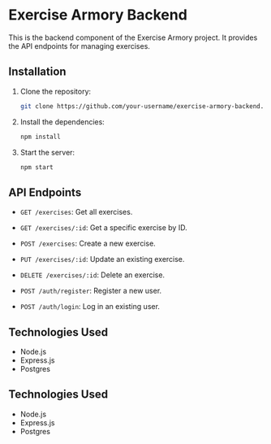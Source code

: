 # Exercise Armory Backend

This is the backend component of the Exercise Armory project. It provides the API endpoints for managing exercises.

## Installation

1. Clone the repository:

    ```bash
    git clone https://github.com/your-username/exercise-armory-backend.git
    ```

2. Install the dependencies:

    ```bash
    npm install
    ```

3. Start the server:

    ```bash
    npm start
    ```

## API Endpoints

- `GET /exercises`: Get all exercises.
- `GET /exercises/:id`: Get a specific exercise by ID.
- `POST /exercises`: Create a new exercise.
- `PUT /exercises/:id`: Update an existing exercise.
- `DELETE /exercises/:id`: Delete an exercise.

- `POST /auth/register`: Register a new user.
- `POST /auth/login`: Log in an existing user.

## Technologies Used
- Node.js
- Express.js
- Postgres


## Technologies Used

- Node.js
- Express.js
- Postgres
